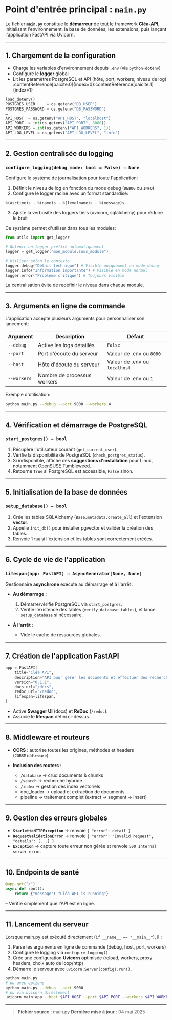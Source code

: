 # Point d'entrée principal : `main.py`

Le fichier **`main.py`** constitue le **démarreur** de tout le framework **Cléa-API**, initialisant l'environnement, la base de données, les extensions, puis lançant l'application FastAPI via Uvicorn.

---

## 1. Chargement de la configuration

- Charge les variables d'environnement depuis `.env` (via `python-dotenv`)  
- Configure le **logger** global  
- Lit les paramètres PostgreSQL et API (hôte, port, workers, niveau de log) :contentReference[oaicite:0]{index=0}:contentReference[oaicite:1]{index=1}

```python
load_dotenv()
POSTGRES_USER     = os.getenv("DB_USER")
POSTGRES_PASSWORD = os.getenv("DB_PASSWORD")
…
API_HOST  = os.getenv("API_HOST", "localhost")
API_PORT  = int(os.getenv("API_PORT", 8080))
API_WORKERS = int(os.getenv("API_WORKERS", 1))
API_LOG_LEVEL = os.getenv("API_LOG_LEVEL", "info")
````

---

## 2. Gestion centralisée du logging

### `configure_logging(debug_mode: bool = False) → None`

Configure le système de journalisation pour toute l'application:

1. Définit le niveau de log en fonction du mode debug (`DEBUG` ou `INFO`)
2. Configure le logger racine avec un format standardisé:

```python
%(asctime)s - %(name)s - %(levelname)s - %(message)s
```

3. Ajuste la verbosité des loggers tiers (uvicorn, sqlalchemy) pour réduire le bruit

Ce système permet d'utiliser dans tous les modules:

```python
from utils import get_logger

# Obtenir un logger préfixé automatiquement
logger = get_logger("mon_module.sous_module")

# Utiliser selon le contexte
logger.debug("Détail technique") # Visible uniquement en mode debug
logger.info("Information importante") # Visible en mode normal
logger.error("Problème critique") # Toujours visible
```

La centralisation évite de redéfinir le niveau dans chaque module.

---

## 3. Arguments en ligne de commande

L'application accepte plusieurs arguments pour personnaliser son lancement:

| Argument | Description | Défaut |
|----------|-------------|--------|
| `--debug` | Active les logs détaillés | `False` |
| `--port` | Port d'écoute du serveur | Valeur de .env ou `8080` |
| `--host` | Hôte d'écoute du serveur | Valeur de .env ou `localhost` |
| `--workers` | Nombre de processus workers | Valeur de .env ou `1` |

Exemple d'utilisation:

```bash
python main.py --debug --port 9000 --workers 4
```

---

## 4. Vérification et démarrage de PostgreSQL

### `start_postgres() → bool`

1. Récupère l'utilisateur courant (`get_current_user`).
2. Vérifie la disponibilité de PostgreSQL (`check_postgres_status`).
3. Si indisponible, affiche des **suggestions d'installation** pour Linux, notamment OpenSUSE Tumbleweed.
4. Retourne `True` si PostgreSQL est accessible, `False` sinon.&#x20;

---

## 5. Initialisation de la base de données

### `setup_database() → bool`

1. Crée les tables SQLAlchemy (`Base.metadata.create_all`) et l'extension **vector**.
2. Appelle `init_db()` pour installer pgvector et valider la création des tables.
3. Renvoie `True` si l'extension et les tables sont correctement créées.&#x20;

---

## 6. Cycle de vie de l'application

### `lifespan(app: FastAPI) → AsyncGenerator[None, None]`

Gestionnaire **asynchrone** exécuté au démarrage et à l'arrêt :

* **Au démarrage** :

  1. Démarre/vérifie PostgreSQL via `start_postgres`.
  2. Vérifie l'existence des tables (`verify_database_tables`), et lance `setup_database` si nécessaire.
* **À l'arrêt** :

  * Vide le cache de ressources globales.&#x20;

---

## 7. Création de l'application FastAPI

```python
app = FastAPI(
    title="Cléa API",
    description="API pour gérer les documents et effectuer des recherches sémantiques.",
    version="0.1.1",
    docs_url="/docs",
    redoc_url="/redoc",
    lifespan=lifespan,
)
```

* Active **Swagger UI** (docs) et **ReDoc** (`/redoc`).
* Associe le **lifespan** défini ci-dessus.&#x20;

---

## 8. Middleware et routeurs

* **CORS** : autorise toutes les origines, méthodes et headers (`CORSMiddleware`).
* **Inclusion des routers** :

  * `/database` → crud documents & chunks
  * `/search`   → recherche hybride
  * `/index`    → gestion des index vectoriels
  * doc_loader → upload et extraction de documents
  * pipeline → traitement complet (extract → segment → insert)&#x20;

---

## 9. Gestion des erreurs globales

* **`StarletteHTTPException`** → renvoie `{ "error": detail }`
* **`RequestValidationError`** → renvoie `{ "error": "Invalid request", "details": [...] }`
* **`Exception`** → capture toute erreur non gérée et renvoie `500 Internal server error`.&#x20;

---

## 10. Endpoints de santé

```python
@app.get("/")
async def root():
    return {"message": "Cléa API is running"}
```

– Vérifie simplement que l'API est en ligne.&#x20;

---

## 11. Lancement du serveur

Lorsque main.py est exécuté directement (`if __name__ == "__main__"`), il :

1. Parse les arguments en ligne de commande (debug, host, port, workers)
2. Configure le logging via `configure_logging()`
3. Crée une configuration **Uvicorn** optimisée (reload, workers, proxy headers, choix auto de loop/http)
4. Démarre le serveur avec `uvicorn.Server(config).run()`.&#x20;

```bash
python main.py
# ou avec options
python main.py --debug --port 9000
# ou via uvicorn directement
uvicorn main:app --host $API_HOST --port $API_PORT --workers $API_WORKERS
```

---

> **Fichier source** : main.py&#x20;
> **Dernière mise à jour** : 04 mai 2025
